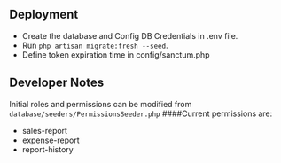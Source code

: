 ## Deployment

- Create the database and Config DB Credentials in .env file.
- Run `php artisan migrate:fresh --seed`.
- Define token expiration time in config/sanctum.php

## Developer Notes

Initial roles and permissions can be modified from `database/seeders/PermissionsSeeder.php`
####Current permissions are:
- sales-report
- expense-report
- report-history


